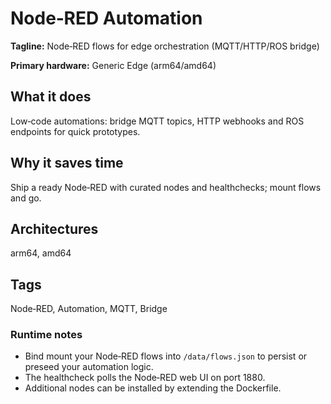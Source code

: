 # Node‑RED Automation

**Tagline:** Node‑RED flows for edge orchestration (MQTT/HTTP/ROS bridge)

**Primary hardware:** Generic Edge (arm64/amd64)

## What it does
Low‑code automations: bridge MQTT topics, HTTP webhooks and ROS endpoints for quick prototypes.

## Why it saves time
Ship a ready Node‑RED with curated nodes and healthchecks; mount flows and go.

## Architectures
arm64, amd64

## Tags
Node‑RED, Automation, MQTT, Bridge

### Runtime notes

- Bind mount your Node‑RED flows into `/data/flows.json` to persist or preseed your automation logic.
- The healthcheck polls the Node‑RED web UI on port 1880.
- Additional nodes can be installed by extending the Dockerfile.